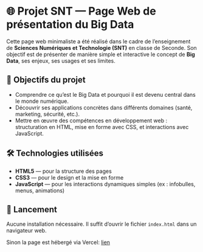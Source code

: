 # 🌐 Projet SNT — Page Web de présentation du Big Data

Cette page web minimaliste a été réalisé dans le cadre de l’enseignement de **Sciences Numériques et Technologie (SNT)** en classe de Seconde. Son objectif est de présenter de manière simple et interactive le concept de **Big Data**, ses enjeux, ses usages et ses limites.

## 🎯 Objectifs du projet

- Comprendre ce qu’est le Big Data et pourquoi il est devenu central dans le monde numérique.
- Découvrir ses applications concrètes dans différents domaines (santé, marketing, sécurité, etc.).
- Mettre en œuvre des compétences en développement web : structuration en HTML, mise en forme avec CSS, et interactions avec JavaScript.

## 🛠️ Technologies utilisées

- **HTML5** — pour la structure des pages
- **CSS3** — pour le design et la mise en forme
- **JavaScript** — pour les interactions dynamiques simples (ex : infobulles, menus, animations)

## 🚀 Lancement

Aucune installation nécessaire. Il suffit d’ouvrir le fichier `index.html` dans un navigateur web.


Sinon la page est hébergé via Vercel: [lien](https://sntwebsite.vercel.app/)
